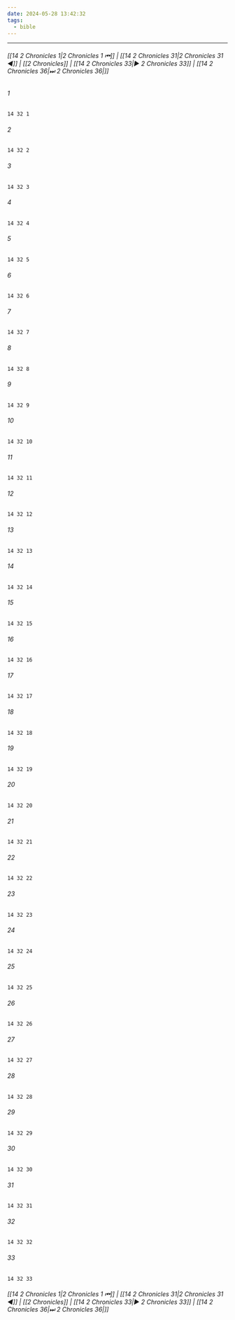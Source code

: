 ```yaml
---
date: 2024-05-28 13:42:32
tags:
  - bible
---
```

___

###### [[14 2 Chronicles 1|2 Chronicles 1 ⏮]] | [[14 2 Chronicles 31|2 Chronicles 31 ◀]] | [[2 Chronicles]] | [[14 2 Chronicles 33|▶ 2 Chronicles 33]] | [[14 2 Chronicles 36|⏭ 2 Chronicles 36|]]

###### 1
``` verse
14 32 1 
```
###### 2
``` verse
14 32 2 
```
###### 3
``` verse
14 32 3 
```
###### 4
``` verse
14 32 4 
```
###### 5
``` verse
14 32 5 
```
###### 6
``` verse
14 32 6 
```
###### 7
``` verse
14 32 7 
```
###### 8
``` verse
14 32 8 
```
###### 9
``` verse
14 32 9 
```
###### 10
``` verse
14 32 10 
```
###### 11
``` verse
14 32 11 
```
###### 12
``` verse
14 32 12 
```
###### 13
``` verse
14 32 13 
```
###### 14
``` verse
14 32 14 
```
###### 15
``` verse
14 32 15 
```
###### 16
``` verse
14 32 16 
```
###### 17
``` verse
14 32 17 
```
###### 18
``` verse
14 32 18 
```
###### 19
``` verse
14 32 19 
```
###### 20
``` verse
14 32 20 
```
###### 21
``` verse
14 32 21 
```
###### 22
``` verse
14 32 22 
```
###### 23
``` verse
14 32 23 
```
###### 24
``` verse
14 32 24 
```
###### 25
``` verse
14 32 25 
```
###### 26
``` verse
14 32 26 
```
###### 27
``` verse
14 32 27 
```
###### 28
``` verse
14 32 28 
```
###### 29
``` verse
14 32 29 
```
###### 30
``` verse
14 32 30 
```
###### 31
``` verse
14 32 31 
```
###### 32
``` verse
14 32 32 
```
###### 33
``` verse
14 32 33 
```

###### [[14 2 Chronicles 1|2 Chronicles 1 ⏮]] | [[14 2 Chronicles 31|2 Chronicles 31 ◀]] | [[2 Chronicles]] | [[14 2 Chronicles 33|▶ 2 Chronicles 33]] | [[14 2 Chronicles 36|⏭ 2 Chronicles 36|]]

